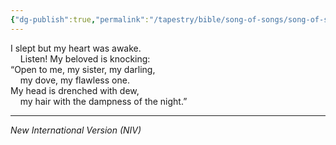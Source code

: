 ```yaml
---
{"dg-publish":true,"permalink":"/tapestry/bible/song-of-songs/song-of-songs-5-2/","title":"Song of Songs 5:2","hide":true,"tags":["bible-verse","bible-verse"],"dgHomeLink":true,"dgShowLocalGraph":true,"dgEnableSearch":true}
---
```


I slept but my heart was awake.  
    Listen! My beloved is knocking:  
“Open to me, my sister, my darling,  
    my dove, my flawless one.  
My head is drenched with dew,  
    my hair with the dampness of the night.”

---
*New International Version (NIV)*
